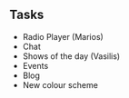 ## Tasks
- Radio Player (Marios)
- Chat
- Shows of the day (Vasilis)
- Events
- Blog
- New colour scheme